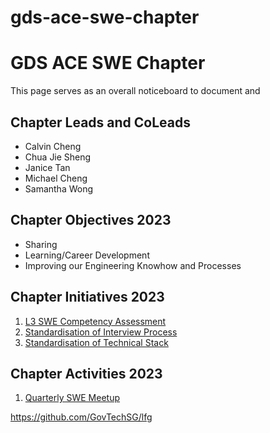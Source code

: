 # gds-ace-swe-chapter
# GDS ACE SWE Chapter

This page serves as an overall noticeboard to document and 
## Chapter Leads and CoLeads
- Calvin Cheng
- Chua Jie Sheng
- Janice Tan
- Michael Cheng
- Samantha Wong

## Chapter Objectives 2023

- Sharing
- Learning/Career Development
- Improving our Engineering Knowhow and Processes

## Chapter Initiatives 2023

1. [L3 SWE Competency Assessment](competency_assessment.md)
2. [Standardisation of Interview Process](interview_standardisation.md)
3. [Standardisation of Technical Stack](tech_stack_standardisation.md)

## Chapter Activities 2023

1. [Quarterly SWE Meetup](swe_meetup/meetup_2023_2.md)

https://github.com/GovTechSG/lfg
